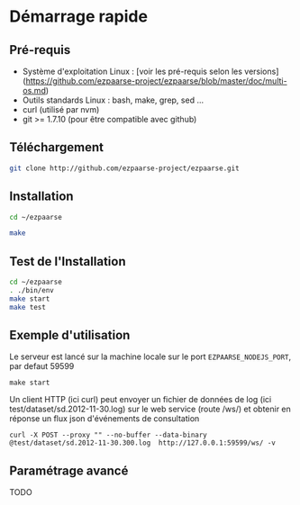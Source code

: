 # Démarrage rapide #

## Pré-requis ##

* Système d'exploitation Linux : [voir les pré-requis selon les versions] (https://github.com/ezpaarse-project/ezpaarse/blob/master/doc/multi-os.md)
* Outils standards Linux : bash, make, grep, sed ... 
* curl (utilisé par nvm)
* git >= 1.7.10 (pour être compatible avec github)

## Téléchargement ##
```bash
git clone http://github.com/ezpaarse-project/ezpaarse.git
```
## Installation ##
```bash
cd ~/ezpaarse

make
```
## Test de l'Installation ##

```bash
cd ~/ezpaarse
. ./bin/env
make start
make test
```
## Exemple d'utilisation ##

Le serveur est lancé sur la machine locale sur le port ``EZPAARSE_NODEJS_PORT``, par defaut 59599

``
make start
``


Un client HTTP (ici curl) peut envoyer un fichier de données de log (ici test/dataset/sd.2012-11-30.log) sur le web service (route /ws/) et obtenir en réponse un flux json d'événements de consultation

``
curl -X POST --proxy "" --no-buffer --data-binary @test/dataset/sd.2012-11-30.300.log  http://127.0.0.1:59599/ws/ -v
``
## Paramétrage avancé ##

TODO
